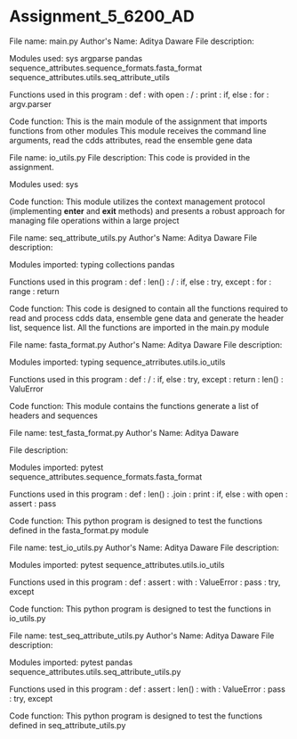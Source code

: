 # Assignment_5_6200_AD

File name: main.py
Author's Name: Aditya Daware
File description:

Modules used:
sys
argparse
pandas
sequence_attributes.sequence_formats.fasta_format
sequence_attributes.utils.seq_attribute_utils

Functions used in this program 
: def 
: with open 
: / 
: print 
: if, else 
: for
: argv.parser

Code function: This is the main module of the assignment that imports functions from other modules
This module receives the command line arguments, read the cdds attributes, read the ensemble gene data

File name: io_utils.py
File description: This code is provided in the assignment.

Modules used:
sys

Code function: This module utilizes the context management protocol (implementing __enter__ and __exit__ methods) and presents a robust approach for managing file operations within a large project


File name: seq_attribute_utils.py
Author's Name: Aditya Daware
File description:

Modules imported: 
typing
collections
pandas

Functions used in this program 
: def 
: len() 
: / 
: if, else 
: try, except
: for
: range
: return

Code function: This code is designed to contain all the functions required to read and process cdds data, ensemble gene data and generate the header list, sequence list. All the functions are imported in the main.py module


File name: fasta_format.py
Author's Name: Aditya Daware
File description:

Modules imported: 
typing
sequence_atrributes.utils.io_utils

Functions used in this program 
: def 
: / 
: if, else 
: try, except 
: return
: len()
: ValuError

Code function: This module contains the functions generate a list of headers and sequences


File name: test_fasta_format.py
Author's Name: Aditya Daware

File description:

Modules imported: 
pytest
sequence_attributes.sequence_formats.fasta_format

Functions used in this program 
: def 
: len() 
: .join
: print 
: if, else 
: with open
: assert
: pass

Code function: This python program is designed to test the functions defined in the fasta_format.py module


File name: test_io_utils.py
Author's Name: Aditya Daware
File description:

Modules imported: 
pytest
sequence_attributes.utils.io_utils

Functions used in this program 
: def 
: assert 
: with
: ValueError
: pass
: try, except

Code function: This python program is designed to test the functions in io_utils.py


File name: test_seq_attribute_utils.py
Author's Name: Aditya Daware
File description:

Modules imported: 
pytest
pandas
sequence_attributes.utils.seq_attribute_utils.py

Functions used in this program 
: def 
: assert
: len()
: with
: ValueError
: pass
: try, except

Code function: This python program is designed to test the functions defined in seq_attribute_utils.py
